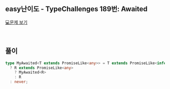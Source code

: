 ## easy난이도 - TypeChallenges 189번: Awaited

[💻문제 보기](https://www.typescriptlang.org/play?#code/PQKgUABBCMAcCcEC0ECCB3AhgSwC4FMATSZJM8kgIwE8IBZTAY23wCsIBlbAawHsAnTBAAUAAQC2TFqwDOPAZgCUEAMT5MM2ioAO-XuOwz8qygFdsAG1xJsAOzAkVTiAEVT+Gbmy97JAJIAZhDoxgAWmABuxkK41NrG6KHYjKEQhsGC2vGEELHxEBY8xgAKegZGAHQQABK86MHGjJi2EADm+LgQMXEJSSlpMmm2coTGuKEJmdm5PQD8DlAAYgIQ+AAemOLaFvgAXGlBIRDhURAABqX6hvgAPACiG1s7ACo9AHxnx3W5vG0dEA9Ntt8K94vMSGdIbgZCQ8sZAU8QT0IABeCCXcq3Tz8OytN4LGb5ABKHlMVlR9GoGBwBEI90ewNB+DeEGAwAg2NxEMhBJZzySgwAju5PN4WultAJaRAAmVchMIABtATYVp2TAWLr8LyMHYAXWEoVwuG0Ml2bNGEQquF4wEkjDkfEEwEwhAizUYRCQcJkjBx2ms63w-GYRhkSGFHi8PiQ0CQABYAKzcePKGhKiRSNiOhQGo0ms1stXjUyUCqMfR2rOyeSCRS8iAANRY9R8EAA4nhqqX9vnTebgNCUhVZBUBK1gHB4GAQMAHKAIAB9Zcr1criAATV4pn4EAAwrxRjVg8Y12flxBZw44ZTqXgiDdniy0c1qPOQEvz2uIM8o-uNB4n5fuuV7YFsUqEsYADeALChqAA0AJrPEjCdAAvjKcoAOSiHCSApBqOy2O0MjAKYXgWDIWHXsiAAaFIYtcNycsR+I3huDFlExMEBCwFiEPstimOIlDBhAaFsciABanFXEYNyMfJLGtBAAA+EBCSJwZvJJ+RSdAsmYgpXHyYpWK4DixFqRAlC8LwOzNDpunGM8FIweM+C2Pswg+AEZK8RYOwCSImD8K0gnCaJ-DKCiLKvjFcW2LQaE0fkTRhhSiokA8KG4PccEWDcdBUlg950rRbyIcpOnwdlyH4Kh+WmBqRUlTSD4bpVEA8XxwWaVF4k1XVuVNS1xV3rSNxSV1ynWf12mVcNDV5XcBWtRND76TNFm4tZtn2eothDVAOXLaNhXjaVk1Poh838ENerzuyuHhusuVIMGej8GAN6fSsaKXe1dJ3fiYALsBq4QIsO4ebuHAEKaQEQ5ec6gCQLIcOE-DGNQ267jI9nkWKZrHMa-ZskOoQjjIY5hZOCAusMITfVALLNvg9QExYRM+CTfaFoOvpU6O470-AwBczzwzo-QAjGHu4SBZ5JG9mTAuU9TtOtDOc5AA)

<br/>

## 풀이

```ts
type MyAwaited<T extends PromiseLike<any>> = T extends PromiseLike<infer R>
  ? R extends PromiseLike<any>
    ? MyAwaited<R>
    : R
  : never;
```
